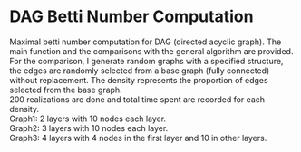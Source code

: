 # DAG Betti Number Computation
Maximal betti number computation for DAG (directed acyclic graph). The main function and the comparisons with the general algorithm are provided.<br />
For the comparison, I generate random graphs with a specified structure, the edges are randomly selected from a base graph (fully connected) without replacement. The density represents the proportion of edges selected from the base graph.<br />
200 realizations are done and total time spent are recorded for each density.<br />
Graph1: 2 layers with 10 nodes each layer.<br />
Graph2: 3 layers with 10 nodes each layer.<br />
Graph3: 4 layers with 4 nodes in the first layer and 10 in other layers.
